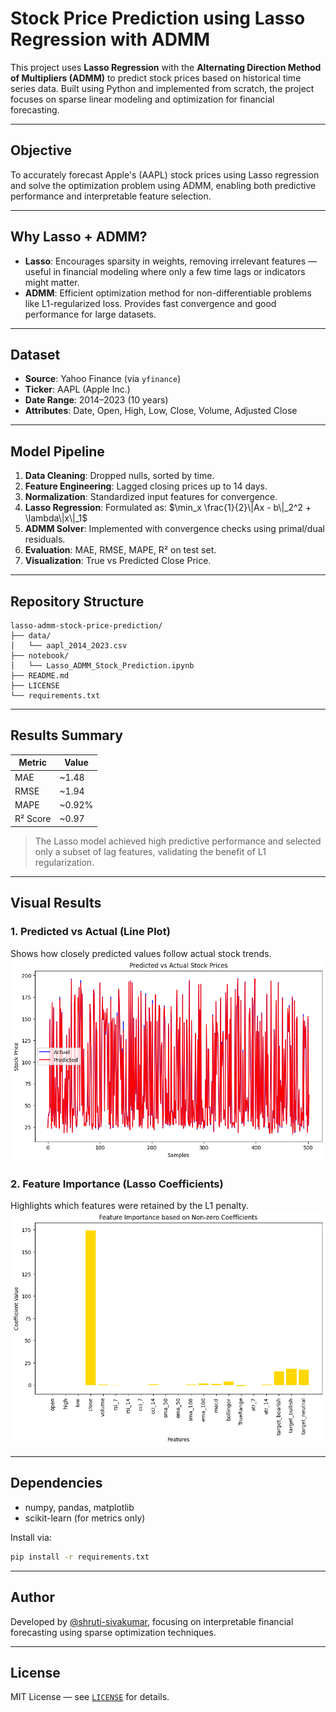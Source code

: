# Stock Price Prediction using Lasso Regression with ADMM

This project uses **Lasso Regression** with the **Alternating Direction Method of Multipliers (ADMM)** to predict stock prices based on historical time series data. Built using Python and implemented from scratch, the project focuses on sparse linear modeling and optimization for financial forecasting.

---

## Objective

To accurately forecast Apple's (AAPL) stock prices using Lasso regression and solve the optimization problem using ADMM, enabling both predictive performance and interpretable feature selection.

---

## Why Lasso + ADMM?

- **Lasso**: Encourages sparsity in weights, removing irrelevant features — useful in financial modeling where only a few time lags or indicators might matter.
- **ADMM**: Efficient optimization method for non-differentiable problems like L1-regularized loss. Provides fast convergence and good performance for large datasets.

---

## Dataset

- **Source**: Yahoo Finance (via `yfinance`)
- **Ticker**: AAPL (Apple Inc.)
- **Date Range**: 2014–2023 (10 years)
- **Attributes**: Date, Open, High, Low, Close, Volume, Adjusted Close

---

## Model Pipeline

1. **Data Cleaning**: Dropped nulls, sorted by time.
2. **Feature Engineering**: Lagged closing prices up to 14 days.
3. **Normalization**: Standardized input features for convergence.
4. **Lasso Regression**: Formulated as:
   $\min_x \frac{1}{2}\|Ax - b\|_2^2 + \lambda\|x\|_1$
5. **ADMM Solver**: Implemented with convergence checks using primal/dual residuals.
6. **Evaluation**: MAE, RMSE, MAPE, R² on test set.
7. **Visualization**: True vs Predicted Close Price.

---

## Repository Structure

```
lasso-admm-stock-price-prediction/
├── data/
│   └── aapl_2014_2023.csv
├── notebook/
│   └── Lasso_ADMM_Stock_Prediction.ipynb
├── README.md
├── LICENSE
└── requirements.txt
```

---

## Results Summary

| Metric     | Value |
|------------|--------|
| MAE        | ~1.48  |
| RMSE       | ~1.94  |
| MAPE       | ~0.92% |
| R² Score   | ~0.97  |

> The Lasso model achieved high predictive performance and selected only a subset of lag features, validating the benefit of L1 regularization.

---

## Visual Results

### 1. Predicted vs Actual (Line Plot)
Shows how closely predicted values follow actual stock trends.
![Line Plot](results/actual_vs_predicted_lineplot.png)

### 2. Feature Importance (Lasso Coefficients)
Highlights which features were retained by the L1 penalty.
![Feature Importance](results/feature_importance_lasso.png)

---

## Dependencies

- numpy, pandas, matplotlib
- scikit-learn (for metrics only)

Install via:
```bash
pip install -r requirements.txt
```

---

## Author

Developed by [@shruti-sivakumar](https://github.com/shruti-sivakumar), focusing on interpretable financial forecasting using sparse optimization techniques.

---

## License

MIT License — see [`LICENSE`](./LICENSE) for details.
